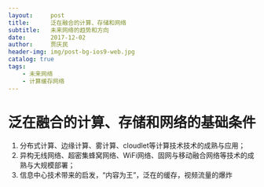 ```yaml
---
layout:     post
title:      泛在融合的计算、存储和网络
subtitle:   未来网络的趋势和方向
date:       2017-12-02
author:     贾庆民
header-img: img/post-bg-ios9-web.jpg
catalog: true
tags:
    - 未来网络
    - 计算缓存网络
---
```


# 泛在融合的计算、存储和网络的基础条件
1. 分布式计算、边缘计算、雾计算、cloudlet等计算技术技术的成熟与应用；
2. 异构无线网络、超密集蜂窝网络、WiFi网络、固网与移动融合网络等技术的成熟与大规模部署；
3. 信息中心技术带来的启发，“内容为王”，泛在的缓存，视频流量的爆炸


